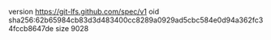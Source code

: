 version https://git-lfs.github.com/spec/v1
oid sha256:62b65984cb83d3d483400cc8289a0929ad5cbc584e0d94a362fc34fccb8647de
size 9028
